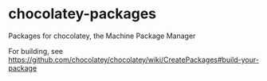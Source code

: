 chocolatey-packages
===================

Packages for chocolatey, the Machine Package Manager

For building, see https://github.com/chocolatey/chocolatey/wiki/CreatePackages#build-your-package